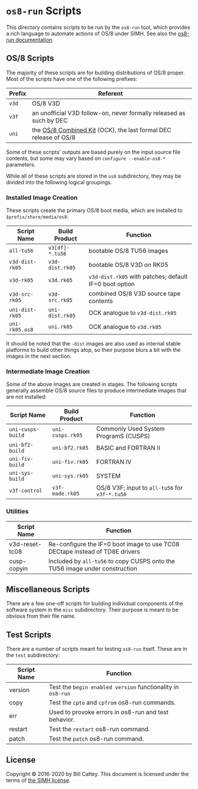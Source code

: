 # `os8-run` Scripts

This directory contains scripts to be run by the `os8-run` tool,
which provides a rich language to automate actions of OS/8
under SIMH.  See also the [os8-run documentation][os8-run-doc].


## OS/8 Scripts

The majority of these scripts are for building distributions of OS/8
proper. Most of the scripts have one of the following prefixes:

| Prefix | Referent
|--------|-----------
| `v3d`  | OS/8 V3D
| `v3f`  | an unofficial V3D follow-on, never formally released as such by DEC
| `uni`  | the [OS/8 Combined Kit][unidoc] (OCK), the last formal DEC release of OS/8

[unidoc]: /doc/trunk/src/os8/uni/README.md

Some of these scripts’ outputs are based purely on the input source file
contents, but some may vary based on `configure --enable-os8-*`
parameters.

While all of these scripts are stored in the `os8` subdirectory, they
may be divided into the following logical groupings.


### Installed Image Creation

These scripts create the primary OS/8 boot media, which are installed to
`$prefix/share/media/os8`:

| Script Name       | Build Product   | Function
|-------------------|-----------------|----------------------------
| `all-tu56`        | `v3[df]-*.tu56` | bootable OS/8 TU56 images
| `v3d-dist-rk05`   | `v3d-dist.rk05` | bootable OS/8 V3D on RK05
| `v3d-rk05`        | `v3d.rk05`      | `v3d-dist.rk05` with patches; default IF=0 boot option
| `v3d-src-rk05`    | `v3d-src.rk05`  | combined OS/8 V3D source tape contents
| `uni-dist-rk05`   | `uni-dist.rk05` | OCK analogue to `v3d-dist.rk05`
| `uni-rk05.os8`    | `uni.rk05`      | OCK analogue to `v3d.rk05`

It should be noted that the `-dist` images are also used as internal
stable platforms to build other things atop, so their purpose blurs a
bit with the images in the next section.


### Intermediate Image Creation

Some of the above images are created in stages. The following scripts
generally assemble OS/8 source files to produce intermediate images that
are not installed:

| Script Name       | Build Product    | Function
|-------------------|------------------|------------------------
| `uni-cusps-build` | `uni-cusps.rk05` | Commonly Used System ProgramS (CUSPS)
| `uni-bf2-build`   | `uni-bf2.rk05`   | BASIC and FORTRAN II
| `uni-fiv-build`   | `uni-fiv.rk05`   | FORTRAN IV
| `uni-sys-build`   | `uni-sys.rk05`   | SYSTEM
| `v3f-control`     | `v3f-made.rk05`  | OS/8 V3F; input to `all-tu56` for `v3f-*.tu56`


### Utilities

| Script Name     | Function
|-----------------|-------------------------------------------
| v3d-reset-tc08  | Re-configure the IF=0 boot image to use TC08 DECtape instead of TD8E drivers
| cusp-copyin     | Included by `all-tu56` to copy CUSPS onto the TU56 image under construction


## Miscellaneous Scripts

There are a few one-off scripts for building individual components of
the software system in the `misc` subdirectory.  Their purpose is meant
to be obvious from their file name.


## Test Scripts

There are a number of scripts meant for testing `os8-run` itself. These
are in the `test` subdirectory:

| Script Name | Function
|-------------|-------------------------------------------
| version     | Test the `begin enabled version` functionality in `os8-run`
| copy        | Test the `cpto` and `cpfrom` os8-run commands.
| err         | Used to provoke errors in os8-run and test behavior.
| restart     | Test the `restart` os8-run command.
| patch       | Test the `patch` os8-run command.

[os8-run-doc]: /doc/trunk/doc/os8-run.md


## License

Copyright © 2016-2020 by Bill Cattey. This document is licensed under
the terms of [the SIMH license][sl].

[sl]:  https://tangentsoft.com/pidp8i/doc/trunk/SIMH-LICENSE.md
